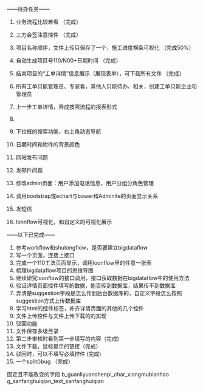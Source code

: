 ——待办任务——
1. 业务流程比较难看   （完成）
2. 三方会签注意控件     （完成）
3. 项目名称顺序，文件上传只保存了一个，施工进度横条可视化  （完成50%）
4. 自动生成项目号110/N00+日期时间   （完成）
5. 结束项目的“工单详情”信息展示（展现表单），可下载所有文件  （完成）


6. 所有工单只能管理员、专家看，其他人只能待办、相关，创建工单只能企业和管理员
7. 上一步工单详情，弄成按照流程的报表形式
8. 
9. 下拉框的搜索功能，右上角动态导航
10. 日期时间和附件的背景颜色
11. 网站发布问题
12. 发邮件问题
13. 修改admin页面：用户添加电话信息，用户分组分角色管理
14. 调用bootstrap或echart与bower和Adminlte的页面显示关系
15. 发短信
16. lonnflow可视化，和自定义的可视化展示

——以下已完成——
1. 参考workflow和shutongflow，是否要建立bigdataflow
2. 写一个页面，连接上接口
3. 完成一个110工法页面显示，调用loonflow里的任意一张表
4. 梳理bigdataflow项目的思维导图
5. 继续研究loonflow的接口调用，接口获取数据在bigdataflow中的使用方法
6. 验证详情页面控件填写的数据，能否传到数据库，结果传不到数据库
7. 弄清楚suggestion字段是怎么传到后台数据库的，自定义字段怎么按照suggestion方式上传数据库
8. 学习html的控件标签，补齐详情页面的其他的几个控件
9. 文件上传控件与文件上传下载的的实现
10. 驳回功能
11. 文件保存多级目录
12. 第二步审核时看到第一步填写的内容（完成)
13. 文件下载，鼠标提示的链接（完成）
14. 驳回时，可以不填写必填控件 (完成)
15. 一个split()bug       （完成）

固定且不能改变的字段
b_guanliyuanshenpi_char_xiangmubianhao
g_sanfanghuiqian_text_sanfanghuiqian
